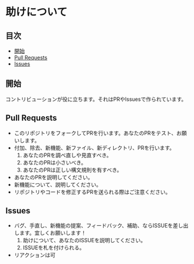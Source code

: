 # 助けについて

## 目次
- [開始](#開始)
- [Pull Requests](#pull-requests)
- [Issues](#issues)

## 開始
コントリビューションが役に立ちます。それはPRやIssuesで作られています。

## Pull Requests
- このリポジトリをフォークしてPRを行います。あなたのPRをテスト、お願いします。
- 付加、除去、新機能、新ファイル、新ディレクトリ、PRを行います。 
    1. あなたのPRを調べ直しや見直すべき。
    2. あなたのPRは小さいべき。
    3. あなたのPRは正しい構文規則を有すべき。
- あなたのPRを説明してください。
- 新機能について、説明してください。
- リポジトリやコードを修正するPRを送られる際はご注意ください。

## Issues
-  バグ、手直し、新機能の提案、フィードバック、補助、ならISSUEを差し出します。宜しくお願いします！
    1. 助けについて、あなたのISSUEを説明してください。
    2. ISSUEを札を付けられる。
-  リアクションは可